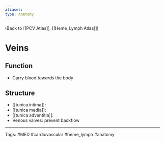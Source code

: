 ```yaml
---
aliases: 
type: Anatomy
---
```


(Back to [[PCV Atlas]], [[Heme_Lymph Atlas]])

# Veins
## Function
- Carry blood _towards_ the body
## Structure
- [[tunica intima]]: 
- [[tunica media]]: 
- [[tunica adventitia]]: 
- Venous valves: prevent backflow

---
Tags: #MED #cardiovascular #heme_lymph #anatomy 